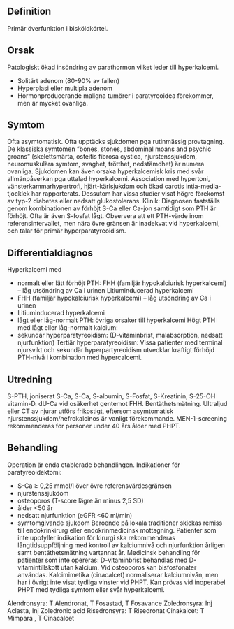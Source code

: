 ## Definition

Primär överfunktion i bisköldkörtel.

## Orsak

Patologiskt ökad insöndring av parathormon vilket leder till hyperkalcemi.
- Solitärt adenom (80-90% av fallen)
- Hyperplasi eller multipla adenom
- Hormonproducerande maligna tumörer i paratyreoidea förekommer, men är mycket ovanliga.

## Symtom

Ofta asymtomatisk. Ofta upptäcks sjukdomen pga rutinmässig provtagning. De klassiska symtomen ”bones, stones, abdominal moans and psychic groans” (skelettsmärta, osteitis fibrosa cystica, njurstenssjukdom, neuromuskulära symtom, svaghet, trötthet, nedstämdhet) är numera ovanliga. Sjukdomen kan även orsaka hyperkalcemisk kris med svår allmänpåverkan pga uttalad hyperkalcemi. Association med hypertoni, vänsterkammarhypertrofi, hjärt-kärlsjukdom och ökad carotis intia-media-tjocklek har rapporterats. Dessutom har vissa studier visat högre förekomst av typ-2 diabetes eller nedsatt glukostolerans.
Klinik: Diagnosen fastställs genom kombinationen av förhöjt S-Ca eller Ca-jon samtidigt som PTH är förhöjt. Ofta är även S-fosfat lågt. Observera att ett PTH-värde inom referensintervallet, men nära övre gränsen är inadekvat vid hyperkalcemi, och talar för primär hyperparatyreoidism.

## Differentialdiagnos

Hyperkalcemi med
- normalt eller lätt förhöjt PTH: FHH (familjär hypokalciurisk hyperkalcemi) – låg utsöndring av Ca i urinen Litiuminducerad hyperkalcemi
- FHH (familjär hypokalciurisk hyperkalcemi) – låg utsöndring av Ca i urinen
- Litiuminducerad hyperkalcemi
- lågt eller låg-normalt PTH: övriga orsaker till hyperkalcemi
Högt PTH med lågt eller låg-normalt kalcium:
- sekundär hyperparatyreoidism: (D-vitaminbrist, malabsorption, nedsatt njurfunktion)
Tertiär hyperparatyreoidism: Vissa patienter med terminal njursvikt och sekundär hyperpartyreoidism utvecklar kraftigt förhöjd PTH-nivå i kombination med hypercalcemi.

## Utredning

S-PTH, joniserat S-Ca, S-Ca, S-albumin, S-Fosfat, S-Kreatinin, S-25-OH vitamin-D.
dU-Ca vid osäkerhet gentemot FHH.
Bentäthetsmätning.
Ultraljud eller CT av njurar utförs frikostigt, eftersom asymtomatisk njurstenssjukdom/nefrokalcinos är vanligt förekommande.
MEN-1-screening rekommenderas för personer under 40 års ålder med PHPT.

## Behandling

Operation är enda etablerade behandlingen.
Indikationer för paratyreoidektomi:
- S-Ca ≥ 0,25 mmol/l över övre referensvärdesgränsen
- njurstenssjukdom
- osteoporos (T-score lägre än minus 2,5 SD)
- ålder <50 år
- nedsatt njurfunktion (eGFR <60 ml/min)
- symtomgivande sjukdom
Beroende på lokala traditioner skickas remiss till endokrinkirurg eller endokrinmedicinsk mottagning.
Patienter som inte uppfyller indikation för kirurgi ska rekommenderas långtidsuppföljning med kontroll av kalciumnivå och njurfunktion årligen samt bentäthetsmätning vartannat år.
Medicinsk behandling för patienter som inte opereras:
D-vitaminbrist behandlas med D-vitamintillskott utan kalcium.
Vid osteoporos kan bisfosfonater användas.
Kalcimimetika (cinacalcet) normaliserar kalciumnivån, men har i övrigt inte visat tydliga vinster vid PHPT. Kan prövas vid inoperabel PHPT med tydliga symtom eller svår hyperkalcemi.


Alendronsyra: T Alendronat, T Fosastad, T Fosavance
Zoledronsyra: Inj Aclasta, Inj Zoledronic acid
Risedronsyra: T Risedronat
Cinakalcet: T Mimpara , T Cinacalcet

